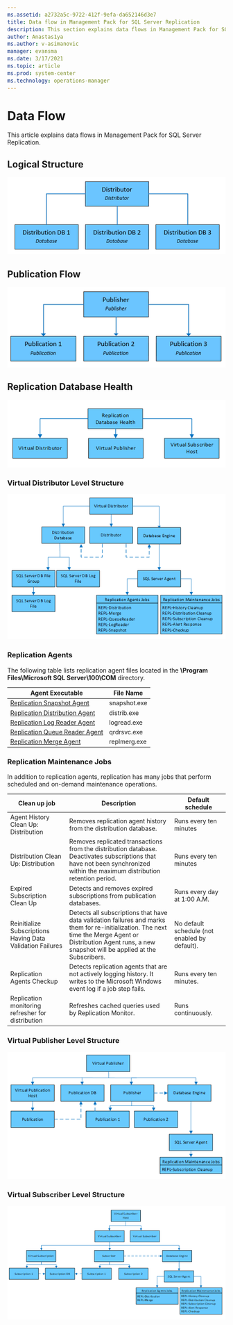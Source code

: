 ```yaml
---
ms.assetid: a2732a5c-9722-412f-9efa-da652146d3e7
title: Data flow in Management Pack for SQL Server Replication
description: This section explains data flows in Management Pack for SQL Server Replication
author: Anastas1ya
ms.author: v-asimanovic
manager: evansma
ms.date: 3/17/2021
ms.topic: article
ms.prod: system-center
ms.technology: operations-manager
---
```


# Data Flow

This article explains data flows in Management Pack for SQL Server Replication.

## Logical Structure

![Diagram of the Logical structure.](./media/sql-replication-management-pack/logical-structure-data-flow.png)

## Publication Flow

![Publication flow diagram.](./media/sql-replication-management-pack/publication-flow-diagram.png)

## Replication Database Health

![Top-level structure diagram.](./media/sql-replication-management-pack/top-level-structure-diagram.png)

### Virtual Distributor Level Structure

![Virtual distributor level structure diagram.](./media/sql-replication-management-pack/virtual-distributor-diagram.png)

### Replication Agents

The following table lists replication agent files located in the **\Program Files\Microsoft SQL Server\100\COM** directory.

|Agent Executable|File Name|
|-|-|
|[Replication Snapshot Agent](/sql/relational-databases/replication/agents/replication-snapshot-agent)|snapshot.exe|
|[Replication Distribution Agent](/sql/relational-databases/replication/agents/replication-distribution-agent)|distrib.exe|
|[Replication Log Reader Agent](/sql/relational-databases/replication/agents/replication-log-reader-agent)|logread.exe|
|[Replication Queue Reader Agent](/sql/relational-databases/replication/agents/replication-queue-reader-agent)|qrdrsvc.exe|
|[Replication Merge Agent](/sql/relational-databases/replication/agents/replication-merge-agent)|replmerg.exe|

### Replication Maintenance Jobs

In addition to replication agents, replication has many jobs that perform scheduled and on-demand maintenance operations.

|Clean up job|Description|Default schedule|
|-|-|-|
|Agent History Clean Up: Distribution|Removes replication agent history from the distribution database.|Runs every ten minutes|
|Distribution Clean Up: Distribution|Removes replicated transactions from the distribution database. Deactivates subscriptions that have not been synchronized within the maximum distribution retention period.|Runs every ten minutes|
|Expired Subscription Clean Up|Detects and removes expired subscriptions from publication databases.|Runs every day at 1:00 A.M.|
|Reinitialize Subscriptions Having Data Validation Failures|Detects all subscriptions that have data validation failures and marks them for re-initialization. The next time the Merge Agent or Distribution Agent runs, a new snapshot will be applied at the Subscribers.|No default schedule (not enabled by default).|
|Replication Agents Checkup|Detects replication agents that are not actively logging history. It writes to the Microsoft Windows event log if a job step fails.|Runs every ten minutes.|
|Replication monitoring refresher for distribution|Refreshes cached queries used by Replication Monitor.|Runs continuously.|

### Virtual Publisher Level Structure

![Virtual Publisher level structure diagram.](./media/sql-replication-management-pack/publisher-structure-diagram.png)

### Virtual Subscriber Level Structure

![Virtual Subscriber level structure diagram.](./media/sql-replication-management-pack/describer-structure-diagram.png)

